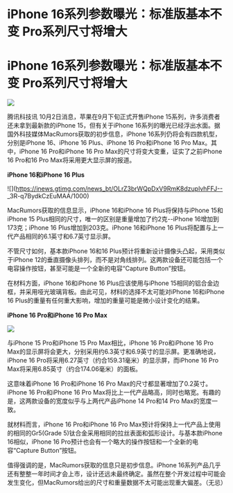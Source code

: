 # iPhone 16系列参数曝光：标准版基本不变 Pro系列尺寸将增大

# iPhone 16系列参数曝光：标准版基本不变 Pro系列尺寸将增大

![](https://inews.gtimg.com/news_bt/Oe2Xcwx_iEfwt04KPz3V828QdTqxfKPZA68QYh6sXcMbkAA/1000)

腾讯科技讯 10月2日消息，苹果在9月下旬正式开售iPhone 15系列，许多消费者还未拿到最新款的iPhone 15，但有关于iPhone
16系列的曝光已经浮出水面。据国外科技媒体MacRumors获取的初步信息，iPhone 16系列仍将会有四款机型，分别是iPhone 16、iPhone
16 Plus、iPhone 16 Pro和iPhone 16 Pro Max。其中，iPhone 16 Pro和iPhone 16 Pro
Max的尺寸将变大变重，证实了之前iPhone 16 Pro和16 Pro Max将采用更大显示屏的报道。

**iPhone 16和iPhone 16 Plus**

![](https://inews.gtimg.com/news_bt/OLrZ3brWQpDxV9RmK8dzuplvhFFJ--
_3R-q7BydkCzEuMAA/1000)

MacRumors获取的信息显示，iPhone 16和iPhone 16 Plus将保持与iPhone 15和iPhone 15
Plus相同的尺寸，唯一的区别是重量增加了约2克--iPhone 16增加到173克；iPhone 16 Plus增加到203克。iPhone
16和iPhone 16 Plus将配置与上一代产品相同的6.1英寸和6.7英寸显示屏。

不管尺寸如何，基本款iPhone 16和16 Plus预计将重新设计摄像头凸起，采用类似于iPhone
12的垂直摄像头排列，而不是对角线排列。这两款设备还可能包括一个电容操作按钮，甚至可能是一个全新的电容“Capture Button”按钮。

在材料方面，iPhone 16和iPhone 16 Plus应该使用与iPhone
15相同的铝合金边框，并采用哑光玻璃背板。由此可见，材料的选择不太可能对iPhone 16和iPhone 16
Plus的重量有任何重大影响，增加的重量可能是微小设计变化的结果。

**iPhone 16 Pro和iPhone 16 Pro Max**

![](https://inews.gtimg.com/news_bt/OtceA9TXFEco8iexpHrc9H1Ln_wutu3xL376gD1EsbuRwAA/1000)

与iPhone 15 Pro和iPhone 15 Pro Max相比，iPhone 16 Pro和iPhone 16 Pro
Max的显示屏将会更大，分别采用约6.3英寸和6.9英寸的显示屏。更准确地说，iPhone 16
Pro将采用6.27英寸（约合159.31毫米）的显示屏，而iPhone 16 Pro Max将采用6.85英寸（约合174.06毫米）的面板。

这意味着iPhone 16 Pro和iPhone 16 Pro Max的尺寸都显著增加了0.2英寸。iPhone 16 Pro和iPhone 16 Pro
Max将比上一代产品略高，同时也略宽。有趣的是，这两款设备的宽度似乎与上两代产品iPhone 14 Pro和14 Pro Max的宽度一致。

就材料而言，iPhone 16 Pro和iPhone 16 Pro Max预计将保持上一代产品上使用的相同的Gr5(Grade
5)钛合金采用相同的拉丝表面和弧形设计。与基本款iPhone 16相似，iPhone 16
Pro预计也会有一个略大的操作按钮和一个全新的电容“Capture Button”按钮。

值得强调的是，MacRumors获取的信息只是初步信息。iPhone
16系列产品几乎还有整整一年时间才会上市，设计还远未最终确定。虽然在整个开发过程中可能会发生变化，但MacRumors给出的尺寸和重量数据不太可能出现重大偏差。（无忌）


